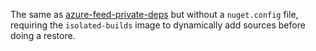 
The same as [azure-feed-private-deps](../azure-feed-private-deps) but without a `nuget.config` file, requiring the `isolated-builds` image to dynamically add sources before doing a restore.

